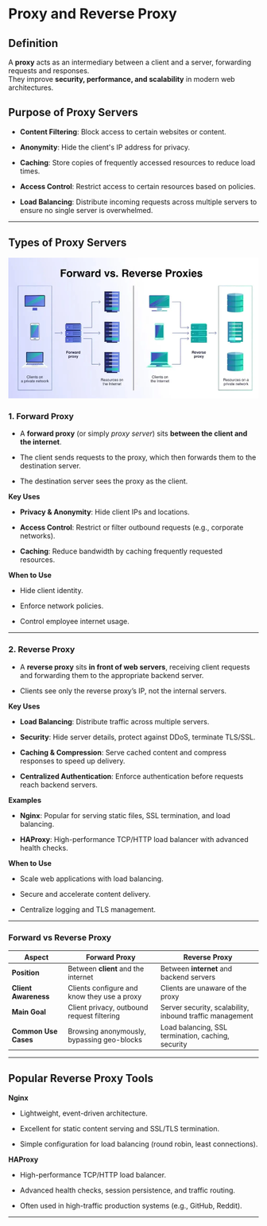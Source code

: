 # Proxy and Reverse Proxy

## Definition

A **proxy** acts as an intermediary between a client and a server, forwarding requests and responses.  
They improve **security, performance, and scalability** in modern web architectures.

## Purpose of Proxy Servers

- **Content Filtering**: Block access to certain websites or content.

- **Anonymity**: Hide the client's IP address for privacy.

- **Caching**: Store copies of frequently accessed resources to reduce load times.

- **Access Control**: Restrict access to certain resources based on policies.

- **Load Balancing**: Distribute incoming requests across multiple servers to ensure no single server is overwhelmed.

---

## Types of Proxy Servers

![Forward vs Reverse Proxy](images/proxy.png)


### 1. Forward Proxy

- A **forward proxy** (or simply *proxy server*) sits **between the client and the internet**.

- The client sends requests to the proxy, which then forwards them to the destination server.

- The destination server sees the proxy as the client.


**Key Uses**

- **Privacy & Anonymity**: Hide client IPs and locations.

- **Access Control**: Restrict or filter outbound requests (e.g., corporate networks).

- **Caching**: Reduce bandwidth by caching frequently requested resources.

**When to Use**
  
  - Hide client identity.
  
  - Enforce network policies.
  
  - Control employee internet usage.

---

### 2. Reverse Proxy

- A **reverse proxy** sits **in front of web servers**, receiving client requests and forwarding them to the appropriate backend server.

- Clients see only the reverse proxy’s IP, not the internal servers.


**Key Uses**

- **Load Balancing**: Distribute traffic across multiple servers.

- **Security**: Hide server details, protect against DDoS, terminate TLS/SSL.

- **Caching & Compression**: Serve cached content and compress responses to speed up delivery.

- **Centralized Authentication**: Enforce authentication before requests reach backend servers.

**Examples**

- **Nginx**: Popular for serving static files, SSL termination, and load balancing.

- **HAProxy**: High-performance TCP/HTTP load balancer with advanced health checks.

**When to Use**
    
- Scale web applications with load balancing.

- Secure and accelerate content delivery.

- Centralize logging and TLS management.

---

### Forward vs Reverse Proxy

| Aspect                  | **Forward Proxy**                                      | **Reverse Proxy**                                       |
|-------------------------|---------------------------------------------------------|---------------------------------------------------------|
| **Position**            | Between **client** and the internet                      | Between **internet** and backend servers                |
| **Client Awareness**    | Clients configure and know they use a proxy              | Clients are unaware of the proxy                         |
| **Main Goal**           | Client privacy, outbound request filtering               | Server security, scalability, inbound traffic management |
| **Common Use Cases**    | Browsing anonymously, bypassing geo-blocks               | Load balancing, SSL termination, caching, security       |

---

## Popular Reverse Proxy Tools

**Nginx**

- Lightweight, event-driven architecture.

- Excellent for static content serving and SSL/TLS termination.

- Simple configuration for load balancing (round robin, least connections).

**HAProxy**

- High-performance TCP/HTTP load balancer.

- Advanced health checks, session persistence, and traffic routing.

- Often used in high-traffic production systems (e.g., GitHub, Reddit).

---